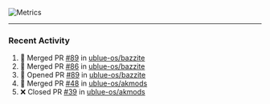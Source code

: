 ![Metrics](https://metrics.lecoq.io/KyleGospo?template=classic&base=header%2C%20activity%2C%20community%2C%20repositories%2C%20metadata&base.indepth=false&base.hireable=false&base.skip=false&config.timezone=America%2FLos_Angeles)

---
### Recent Activity
<!--START_SECTION:activity-->
1. 🎉 Merged PR [#89](https://github.com/ublue-os/bazzite/pull/89) in [ublue-os/bazzite](https://github.com/ublue-os/bazzite)
2. 🎉 Merged PR [#86](https://github.com/ublue-os/bazzite/pull/86) in [ublue-os/bazzite](https://github.com/ublue-os/bazzite)
3. 💪 Opened PR [#89](https://github.com/ublue-os/bazzite/pull/89) in [ublue-os/bazzite](https://github.com/ublue-os/bazzite)
4. 🎉 Merged PR [#48](https://github.com/ublue-os/akmods/pull/48) in [ublue-os/akmods](https://github.com/ublue-os/akmods)
5. ❌ Closed PR [#39](https://github.com/ublue-os/akmods/pull/39) in [ublue-os/akmods](https://github.com/ublue-os/akmods)
<!--END_SECTION:activity-->
